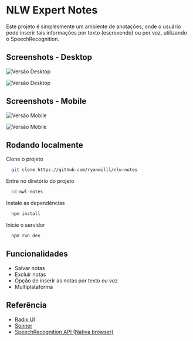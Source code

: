 # NLW Expert Notes

Este projeto é simplesmente um ambiente de anotações, onde o usuário pode inserir tais informações por texto (escrevendo) ou por voz, utilizando o SpeechRecognition.

## Screenshots - Desktop

![Versão Desktop](https://cdn.discordapp.com/attachments/445335096745000981/1214007264185290812/FireShot_Capture_001_-_NLW_Notes_-_localhost.png?ex=65f78b5e&is=65e5165e&hm=5b71f3bfbce365c627703519b1aacb321d20587dbc7b4a77d99bae58de275965&)

![Versão Desktop](https://cdn.discordapp.com/attachments/445335096745000981/1214008359880237067/FireShot_Capture_002_-_NLW_Notes_-_localhost.png?ex=65f78c64&is=65e51764&hm=42b6e0c3e6afbf3637cd17ac64e9912e01695e311e6b483636be982cd1877145&)

## Screenshots - Mobile

![Versão Mobile](https://cdn.discordapp.com/attachments/445335096745000981/1214008360194805860/FireShot_Capture_004_-_NLW_Notes_-_localhost.png?ex=65f78c64&is=65e51764&hm=e57f14ba5d724d806af81a1c93bec40f6bf3ad76320a8538c307af1111a485be&)

![Versão Mobile](https://cdn.discordapp.com/attachments/445335096745000981/1214008359402078268/FireShot_Capture_005_-_NLW_Notes_-_localhost.png?ex=65f78c64&is=65e51764&hm=262be8b361ea38a560b39f537c2c22e81c05091507b68b4cc242fccbabecb9c3&)

## Rodando localmente

Clone o projeto

```bash
  git clone https://github.com/ryanwilll/nlw-notes
```

Entre no diretório do projeto

```bash
  cd nwl-notes
```

Instale as dependências

```bash
  npm install
```

Inicie o servidor

```bash
  npm run dev
```

## Funcionalidades

- Salvar notas
- Excluir notas
- Opção de inserir as notas por texto ou voz
- Multiplataforma

## Referência

- [Radix UI](https://www.radix-ui.com/)
- [Sonner](https://sonner.emilkowal.ski/)
- [SpeechRecognition API (Nativa browser)](https://developer.mozilla.org/en-US/docs/Web/API/SpeechRecognition)
